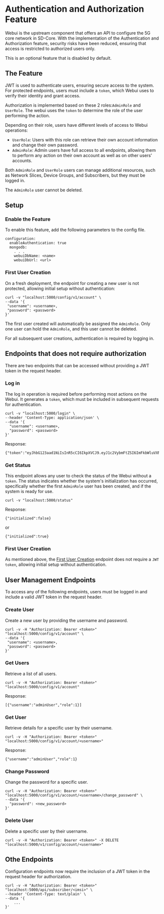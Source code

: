 <!--
SPDX-License-Identifier: Apache-2.0
Copyright 2024 Canonical Ltd.
-->

# Authentication and Authorization Feature

Webui is the upstream component that offers an API to configure the 5G core network in SD-Core. With the implementation of the Authentication and Authorization feature, security risks have been reduced, ensuring that access is restricted to authorized users only.

This is an optional feature that is disabled by default.

## The Feature

JWT is used to authenticate users, ensuring secure access to the system. For protected endpoints, users must include a `token`, which Webui uses to verify their identity and grant access.

Authorization is implemented based on these 2 roles:`AdminRole` and `UserRole`. The webui uses the `token` to determine the role of the user performing the action.

Depending on their role, users have different levels of access to Webui operations:

- `UserRole`: Users with this role can retrieve their own account information and change their own password.
- `AdminRole`: Admin users have full access to all endpoints, allowing them to perform any action on their own account as well as on other users' accounts.

Both `AdminRole` and `UserRole` users can manage additional resources, such as Network Slices, Device Groups, and Subscribers, but they must be logged in.

The `AdminRole` user cannot be deleted.

## Setup

### Enable the Feature

To enable this feature, add the following parameters to the config file.
```
configuration:
  enableAuthentication: true
  mongodb:
    . . . 
    webuiDbName: <name>
    webuiDbUrl: <url>
```

### First User Creation

On a fresh deployment, the endpoint for creating a new user is not protected, allowing initial setup without authentication:

```
curl -v "localhost:5000/config/v1/account" \
--data '{
 "username": <username>,
 "password": <password>
}'
```

The first user created will automatically be assigned the `AdminRole`. Only one user can hold the `AdminRole`, and this user cannot be deleted.

For all subsequent user creations, authentication is required by logging in.

## Endpoints that does not require authorization

There are two endpoints that can be accessed without providing a JWT token in the request header.

### Log in

The log in operation is required before performing most actions on the Webui. It generates a `token`, which must be included in subsequent requests for authentication.

```
curl -v "localhost:5000/login" \
--header 'Content-Type: application/json' \
--data '{
  "username": <username>,
  "password": <password>
}'
```
Response:
```
{"token":"eyJhbG123aad1NiIsInR5cCI6IkpXVCJ9.eyJ1c2VybmFtZSI6ImFkbWluVXNlciIsInBlcm1pc3Npb25zIjoxLCJleHAiOjE3MjY1ODIyNTZ9.YU6tveV3oXcfGMvqB7xIcP1Fs6c6ZZoP134Y8ozV4lA"}
```

### Get Status
This endpoint allows any user to check the status of the Webui without a `token`. The status indicates whether the system's initialization has occurred, specifically whether the first `AdminRole` user has been created, and if the system is ready for use.

```
curl -v "localhost:5000/status"
```
Response:
```
{"initialized":false}
```
or
```
{"initialized":true}
```

### First User Creation

As mentioned above, the [First User Creation](#first-user-creation) endpoint does not require a `JWT token`, allowing initial setup without authentication.

## User Management Endpoints

To access any of the following endpoints, users must be logged in and include a valid JWT token in the request header.

### Create User
Create a new user by providing the username and password.
```
curl -v -H "Authorization: Bearer <token>" "localhost:5000/config/v1/account" \
--data '{
 "username": <username>,
 "password": <password>
}'

```

### Get Users
Retrieve a list of all users.
```
curl -v -H "Authorization: Bearer <token>" "localhost:5000/config/v1/account" 
```
Response:
```
[{"username":"adminUser","role":1}]
```

### Get User
Retrieve details for a specific user by their username.
```
curl -v -H "Authorization: Bearer <token>" "localhost:5000/config/v1/account/<username>" 
```
Response:
```
{"username":"adminUser","role":1}
```

### Change Password
Change the password for a specific user.
```
curl -v -H "Authorization: Bearer <token>" "localhost:5000/config/v1/account/<username>/change_password" \
--data '{
  "password": <new_password>
}'
```

### Delete User
Delete a specific user by their username.
```
curl -v -H "Authorization: Bearer <token>" -X DELETE  "localhost:5000/v1/config/account/<username>" 
```

## Othe Endpoints

Configuration endpoints now require the inclusion of a JWT token in the request header for authorization.
``` 
curl -v -H "Authorization: Bearer <token>" "localhost:5000/api/subscriber/<imsi>" \
--header 'Content-Type: text/plain' \
--data '{
    ...
}'
```